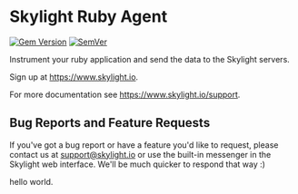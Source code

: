 # Skylight Ruby Agent
[![Gem Version](https://badge.fury.io/rb/skylight.svg)](https://badge.fury.io/rb/skylight)
[![SemVer](https://api.dependabot.com/badges/compatibility_score?dependency-name=skylight&package-manager=bundler&version-scheme=semver)](https://dependabot.com/compatibility-score.html?dependency-name=skylight&package-manager=bundler&version-scheme=semver)

Instrument your ruby application and send the data to the Skylight
servers.

Sign up at https://www.skylight.io.

For more documentation see https://www.skylight.io/support.


## Bug Reports and Feature Requests

If you've got a bug report or have a feature you'd like to request, please contact us at support@skylight.io or use the built-in messenger in the Skylight web interface. We'll be much quicker to respond that way :)

hello world.